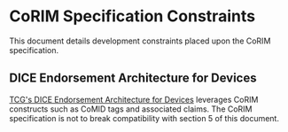 # CoRIM Specification Constraints

This document details development constraints placed upon the CoRIM specification.

## DICE Endorsement Architecture for Devices

[TCG's DICE Endorsement Architecture for Devices](https://trustedcomputinggroup.org/wp-content/uploads/TCG-Endorsement-Architecture-for-Devices-V1-R38_pub.pdf)
leverages CoRIM constructs such as CoMID tags and associated claims. The CoRIM specification is
not to break compatibility with section 5 of this document.
